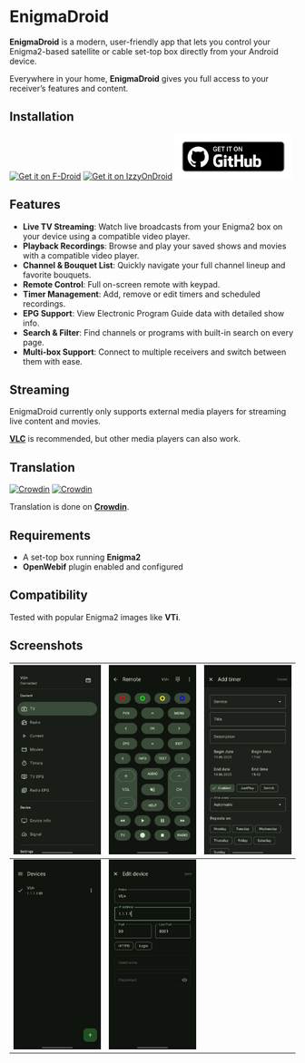 # EnigmaDroid

**EnigmaDroid** is a modern, user-friendly app that lets you control your Enigma2-based satellite or cable set-top box directly from your Android device.

Everywhere in your home, **EnigmaDroid** gives you full access to your receiver’s features and content.

## Installation

[<img src="https://f-droid.org/badge/get-it-on.png" alt="Get it on F-Droid" height="80">](https://f-droid.org/packages/io.github.deprec8.enigmadroid)
[<img src="https://gitlab.com/IzzyOnDroid/repo/-/raw/master/assets/IzzyOnDroid.png" alt="Get it on IzzyOnDroid"  height="80">](https://apt.izzysoft.de/fdroid/index/apk/io.github.deprec8.enigmadroid)
[<img src="badge_github.png" alt="Get it on GitHub" height="80">](https://github.com/deprec8/EnigmaDroid/releases)

## Features

- **Live TV Streaming**: Watch live broadcasts from your Enigma2 box on your device using a compatible video player.
- **Playback Recordings**: Browse and play your saved shows and movies with a compatible video player.
- **Channel & Bouquet List**: Quickly navigate your full channel lineup and favorite bouquets.
- **Remote Control**: Full on-screen remote with keypad.
- **Timer Management**: Add, remove or edit timers and scheduled recordings.
- **EPG Support**: View Electronic Program Guide data with detailed show info.
- **Search & Filter**: Find channels or programs with built-in search on every page.
- **Multi-box Support**: Connect to multiple receivers and switch between them with ease.

## Streaming

EnigmaDroid currently only supports external media players for streaming live content and movies.

[**VLC**](https://www.videolan.org/vlc/download-android.html) is recommended, but other media players can also work.

## Translation

[![Crowdin](https://badges.crowdin.net/enigmadroid/localized.svg)](https://crowdin.com/project/enigmadroid) [![Crowdin](https://github.com/deprec8/EnigmaDroid/actions/workflows/crowdin.yml/badge.svg)](https://github.com/deprec8/EnigmaDroid/actions/workflows/crowdin.yml)

Translation is done on [**Crowdin**](https://crowdin.com/project/enigmadroid).

## Requirements

- A set-top box running **Enigma2**
- **OpenWebif** plugin enabled and configured

## Compatibility

Tested with popular Enigma2 images like **VTi**.

## Screenshots

| <img src="./fastlane/metadata/android/en-US/images/phoneScreenshots/1.jpg" alt="Navigation drawer" /> | <img src="./fastlane/metadata/android/en-US/images/phoneScreenshots/2.jpg" alt="Remote" />     | <img src="./fastlane/metadata/android/en-US/images/phoneScreenshots/3.jpg" alt="Add timer" /> |
|-------------------------------------------------------------------------------------------------------|------------------------------------------------------------------------------------------------|-----------------------------------------------------------------------------------------------|
| <img src="./fastlane/metadata/android/en-US/images/phoneScreenshots/4.jpg" alt="Devices" />           | <img src="./fastlane/metadata/android/en-US/images/phoneScreenshots/5.jpg" alt="Edit device"/> |                                                                                               |
